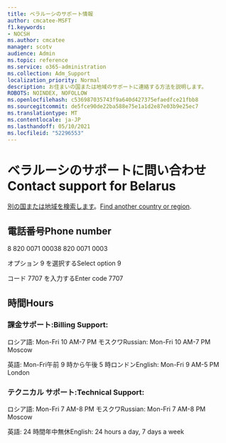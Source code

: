 ```yaml
---
title: ベラルーシのサポート情報
author: cmcatee-MSFT
f1.keywords:
- NOCSH
ms.author: cmcatee
manager: scotv
audience: Admin
ms.topic: reference
ms.service: o365-administration
ms.collection: Adm_Support
localization_priority: Normal
description: お住まいの国または地域のサポートに連絡する方法を説明します。
ROBOTS: NOINDEX, NOFOLLOW
ms.openlocfilehash: c536987035743f9a640d427375efaedfce21fbb8
ms.sourcegitcommit: de5fce90de22ba588e75e1a1d2e87e03b9e25ec7
ms.translationtype: MT
ms.contentlocale: ja-JP
ms.lasthandoff: 05/10/2021
ms.locfileid: "52296553"
---
```

# <a name="contact-support-for-belarus"></a><span data-ttu-id="fc9c5-103">ベラルーシのサポートに問い合わせ</span><span class="sxs-lookup"><span data-stu-id="fc9c5-103">Contact support for Belarus</span></span>

<span data-ttu-id="fc9c5-104">[別の国または地域を検索します](../../business-video/get-help-support.md)。</span><span class="sxs-lookup"><span data-stu-id="fc9c5-104">[Find another country or region](../../business-video/get-help-support.md).</span></span>

## <a name="phone-number"></a><span data-ttu-id="fc9c5-105">電話番号</span><span class="sxs-lookup"><span data-stu-id="fc9c5-105">Phone number</span></span>
<span data-ttu-id="fc9c5-106">8 820 0071 0003</span><span class="sxs-lookup"><span data-stu-id="fc9c5-106">8 820 0071 0003</span></span>

<span data-ttu-id="fc9c5-107">オプション 9 を選択する</span><span class="sxs-lookup"><span data-stu-id="fc9c5-107">Select option 9</span></span>

<span data-ttu-id="fc9c5-108">コード 7707 を入力する</span><span class="sxs-lookup"><span data-stu-id="fc9c5-108">Enter code 7707</span></span>

## <a name="hours"></a><span data-ttu-id="fc9c5-109">時間</span><span class="sxs-lookup"><span data-stu-id="fc9c5-109">Hours</span></span>
### <a name="billing-support"></a><span data-ttu-id="fc9c5-110">課金サポート:</span><span class="sxs-lookup"><span data-stu-id="fc9c5-110">Billing Support:</span></span>

<span data-ttu-id="fc9c5-111">ロシア語: Mon-Fri 10 AM-7 PM モスクワ</span><span class="sxs-lookup"><span data-stu-id="fc9c5-111">Russian: Mon-Fri 10 AM-7 PM Moscow</span></span>

<span data-ttu-id="fc9c5-112">英語: Mon-Fri午前 9 時から午後 5 時ロンドン</span><span class="sxs-lookup"><span data-stu-id="fc9c5-112">English: Mon-Fri 9 AM-5 PM London</span></span>

### <a name="technical-support"></a><span data-ttu-id="fc9c5-113">テクニカル サポート:</span><span class="sxs-lookup"><span data-stu-id="fc9c5-113">Technical Support:</span></span>

<span data-ttu-id="fc9c5-114">ロシア語: Mon-Fri 7 AM-8 PM モスクワ</span><span class="sxs-lookup"><span data-stu-id="fc9c5-114">Russian: Mon-Fri 7 AM-8 PM Moscow</span></span>

<span data-ttu-id="fc9c5-115">英語: 24 時間年中無休</span><span class="sxs-lookup"><span data-stu-id="fc9c5-115">English: 24 hours a day, 7 days a week</span></span>
